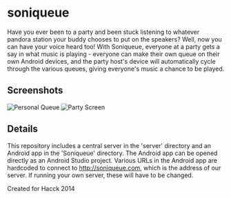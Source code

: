 soniqueue
=========
Have you ever been to a party and been stuck listening to whatever pandora station your buddy chooses to put on the speakers? Well, now you can have your voice heard too! With Soniqueue, everyone at a party gets a say in what music is playing - everyone can make their own queue on their own Android devices, and the party host's device will automatically cycle through the various queues, giving everyone's music a chance to be played.

## Screenshots

![Personal Queue](http://s3.amazonaws.com/challengepost/photos/production/software_photos/000/186/889/datas/xlarge.png?1416164452 "Personal Queue")
![Party Screen](http://s3.amazonaws.com/challengepost/photos/production/software_photos/000/186/887/datas/xlarge.png?1416164452 "Party Screen")

## Details
This repository includes a central server in the 'server' directory and an Android app in the 'Soniqueue' directory. The Android app can be opened directly as an Android Studio project. Various URLs in the Android app are hardcoded to connect to http://soniqueue.com, which is the address of our server. If running your own server, these will have to be changed.

Created for Hacck 2014
